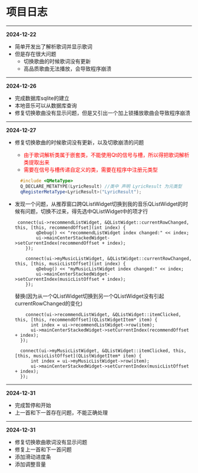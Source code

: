 # 项目日志
---
**2024-12-22**
- 简单开发出了解析歌词并显示歌词
- 但是存在很大问题
  - 切换歌曲的时候歌词没有更新
  - 高品质歌曲无法播放，会导致程序崩溃
---

**2024-12-26**
- 完成数据库sqlite的建立
- 本地音乐可以从数据库查询
- 修复切换歌曲没有显示问题，但是又引出一个加上锁播放歌曲会导致程序崩溃
---

**2024-12-27**
- 修复切换歌曲的时候歌词没有更新，以及切歌崩溃的问题
  - <span style="color:red;"> 
    由于歌词解析类属于嵌套类，不能使用Qt的信号与槽，所以得把歌词解析类提取出来</span> 
  - <span style="color:red;"> 
    需要在信号与槽传递自定义的类，需要在程序中注册元类型 </span> 
  ```C++
    #include <QMetaType>
    Q_DECLARE_METATYPE(LyricResult) //类中 声明 LyricResult 为元类型
    qRegisterMetaType<LyricResult>("LyricResult");
  ```
- 发现一个问题，从推荐窗口跨QListWidget切换到我的音乐QListWidget的时候有问题，切换不过来，得先选中QListWidget中的项才行
  ```   
   connect(ui->recommendListWidget, &QListWidget::currentRowChanged, this, [this, recommendOffset](int index) {
          qDebug() << "recommendListWidget index changed:" << index;
          ui->mainCenterStackedWidget->setCurrentIndex(recommendOffset + index);
      });

      connect(ui->myMusicListWidget, &QListWidget::currentRowChanged, this, [this, musicListOffset](int index) {
          qDebug() << "myMusicListWidget index changed:" << index;
          ui->mainCenterStackedWidget->setCurrentIndex(musicListOffset + index);
      });
  ```

  替换(因为从一个QListWidget切换到另一个QListWidget没有引起currentRowChanged的变化)

  ```
      connect(ui->recommendListWidget, &QListWidget::itemClicked, this, [this, recommendOffset](QListWidgetItem* item) {
        int index = ui->recommendListWidget->row(item);
        ui->mainCenterStackedWidget->setCurrentIndex(recommendOffset + index);
    });

    connect(ui->myMusicListWidget, &QListWidget::itemClicked, this, [this, musicListOffset](QListWidgetItem* item) {
        int index = ui->myMusicListWidget->row(item);
        ui->mainCenterStackedWidget->setCurrentIndex(musicListOffset + index);
    });
  ```
---

  **2024-12-31**
- 完成暂停和开始
- 上一首和下一首存在问题，不能正确处理
---

  **2024-12-31**
- 修复切换歌曲歌词没有显示问题
- 修复上一首和下一首问题
- 添加滑动进度条
- 添加调整音量